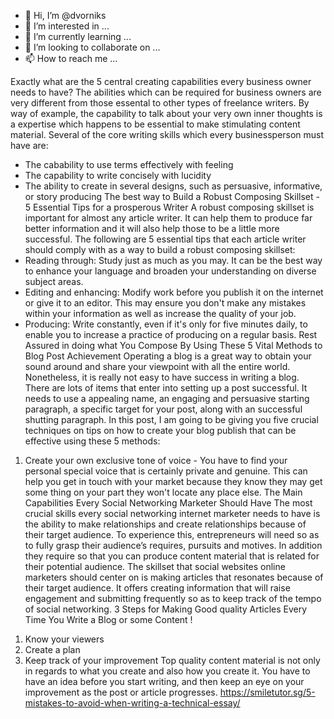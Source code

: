- 👋 Hi, I’m @dvorniks
- 👀 I’m interested in ...
- 🌱 I’m currently learning ...
- 💞️ I’m looking to collaborate on ...
- 📫 How to reach me ...

Exactly what are the 5 central creating capabilities every business owner needs to have?
The abilities which can be required for business owners are very different from those essental to other types of freelance writers. By way of example, the capability to talk about your very own inner thoughts is a expertise which happens to be essential to make stimulating content material.
Several of the core writing skills which every businessperson must have are:
- The cabability to use terms effectively with feeling
- The capability to write concisely with lucidity
- The ability to create in several designs, such as persuasive, informative, or story producing
The best way to Build a Robust Composing Skillset - 5 Essential Tips for a prosperous Writer
A robust composing skillset is important for almost any article writer. It can help them to produce far better information and it will also help those to be a little more successful.
The following are 5 essential tips that each article writer should comply with as a way to build a robust composing skillset:
- Reading through: Study just as much as you may. It can be the best way to enhance your language and broaden your understanding on diverse subject areas.
- Editing and enhancing: Modify work before you publish it on the internet or give it to an editor. This may ensure you don't make any mistakes within your information as well as increase the quality of your job.
- Producing: Write constantly, even if it's only for five minutes daily, to enable you to increase a practice of producing on a regular basis.
Rest Assured in doing what You Compose By Using These 5 Vital Methods to Blog Post Achievement
Operating a blog is a great way to obtain your sound around and share your viewpoint with all the entire world. Nonetheless, it is really not easy to have success in writing a blog.
There are lots of items that enter into setting up a post successful. It needs to use a appealing name, an engaging and persuasive starting paragraph, a specific target for your post, along with an successful shutting paragraph.
In this post, I am going to be giving you five crucial techniques on tips on how to create your blog publish that can be effective using these 5 methods:
1) Create your own exclusive tone of voice - You have to find your personal special voice that is certainly private and genuine. This can help you get in touch with your market because they know they may get some thing on your part they won't locate any place else.
The Main Capabilities Every Social Networking Marketer Should Have
The most crucial skills every social networking internet marketer needs to have is the ability to make relationships and create relationships because of their target audience.
To experience this, entrepreneurs will need so as to fully grasp their audience’s requires, pursuits and motives. In addition they require so that you can produce content material that is related for their potential audience.
The skillset that social websites online marketers should center on is making articles that resonates because of their target audience. It offers creating information that will raise engagement and submitting frequently so as to keep track of the tempo of social networking.
3 Steps for Making Good quality Articles Every Time You Write a Blog or some Content !
1. Know your viewers
2. Create a plan
3. Keep track of your improvement
Top quality content material is not only in regards to what you create and also how you create it. You have to have an idea before you start writing, and then keep an eye on your improvement as the post or article progresses.
https://smiletutor.sg/5-mistakes-to-avoid-when-writing-a-technical-essay/

